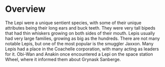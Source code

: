 # Overview

The Lepi were a unique sentient species, with some of their unique attributes being their long ears and buck teeth.
They were very tall bipeds that had thin whiskers growing on both sides of their mouth.
Lepis usually had very large families, growing as big as the hundreds.
There are not many notable Lepis, but one of the most popular is the smuggler Jaxxon.
Many Lepis had a place in the Coachelle corporation, with many acting as leaders for it.
Obi-Wan and Anakin once encountered a Lepi on the space station Wheel, where it informed them about Grynask Sanberge.
